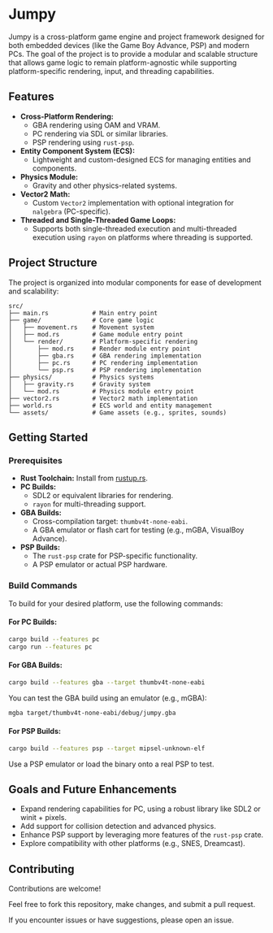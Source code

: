 # Jumpy

Jumpy is a cross-platform game engine and project framework designed for both embedded devices (like the Game Boy Advance, PSP) and modern PCs. The goal of the project is to provide a modular and scalable structure that allows game logic to remain platform-agnostic while supporting platform-specific rendering, input, and threading capabilities.

## Features

- **Cross-Platform Rendering:**
  - GBA rendering using OAM and VRAM.
  - PC rendering via SDL or similar libraries.
  - PSP rendering using `rust-psp`.
- **Entity Component System (ECS):**
  - Lightweight and custom-designed ECS for managing entities and components.
- **Physics Module:**
  - Gravity and other physics-related systems.
- **Vector2 Math:**
  - Custom `Vector2` implementation with optional integration for `nalgebra` (PC-specific).
- **Threaded and Single-Threaded Game Loops:**
  - Supports both single-threaded execution and multi-threaded execution using `rayon` on platforms where threading is supported.

## Project Structure

The project is organized into modular components for ease of development and scalability:

```plaintext
src/
├── main.rs            # Main entry point
├── game/              # Core game logic
│   ├── movement.rs    # Movement system
│   ├── mod.rs         # Game module entry point
│   └── render/        # Platform-specific rendering
│       ├── mod.rs     # Render module entry point
│       ├── gba.rs     # GBA rendering implementation
│       ├── pc.rs      # PC rendering implementation
│       └── psp.rs     # PSP rendering implementation
├── physics/           # Physics systems
│   ├── gravity.rs     # Gravity system
│   └── mod.rs         # Physics module entry point
├── vector2.rs         # Vector2 math implementation
├── world.rs           # ECS world and entity management
└── assets/            # Game assets (e.g., sprites, sounds)
```

## Getting Started

### Prerequisites

- **Rust Toolchain:** Install from [rustup.rs](https://rustup.rs).
- **PC Builds:**
  - SDL2 or equivalent libraries for rendering.
  - `rayon` for multi-threading support.
- **GBA Builds:**
  - Cross-compilation target: `thumbv4t-none-eabi`.
  - A GBA emulator or flash cart for testing (e.g., mGBA, VisualBoy Advance).
- **PSP Builds:**
  - The `rust-psp` crate for PSP-specific functionality.
  - A PSP emulator or actual PSP hardware.

### Build Commands

To build for your desired platform, use the following commands:

#### For PC Builds:
```bash
cargo build --features pc
cargo run --features pc
```

#### For GBA Builds:
```bash
cargo build --features gba --target thumbv4t-none-eabi
```
You can test the GBA build using an emulator (e.g., mGBA):
```bash
mgba target/thumbv4t-none-eabi/debug/jumpy.gba
```

#### For PSP Builds:
```bash
cargo build --features psp --target mipsel-unknown-elf
```
Use a PSP emulator or load the binary onto a real PSP to test.

## Goals and Future Enhancements

- Expand rendering capabilities for PC, using a robust library like SDL2 or winit + pixels.
- Add support for collision detection and advanced physics.
- Enhance PSP support by leveraging more features of the `rust-psp` crate.
- Explore compatibility with other platforms (e.g., SNES, Dreamcast).

## Contributing

Contributions are welcome!

Feel free to fork this repository, make changes, and submit a pull request.

If you encounter issues or have suggestions, please open an issue.